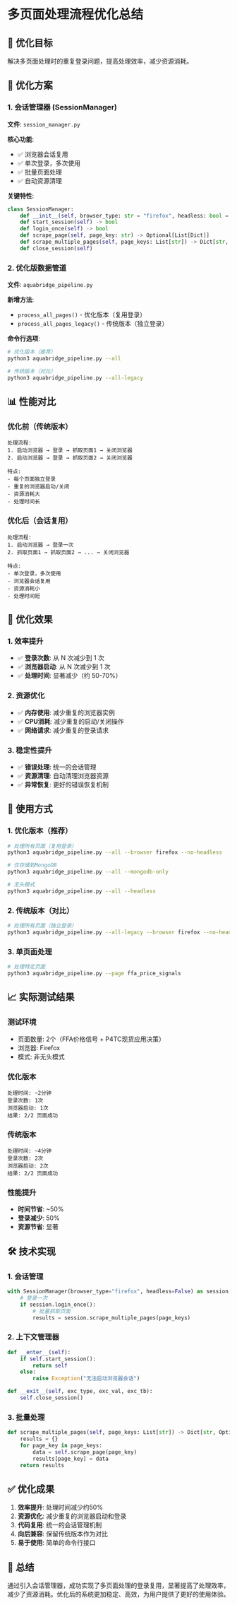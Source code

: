 # 多页面处理流程优化总结

## 🎯 优化目标

解决多页面处理时的重复登录问题，提高处理效率，减少资源消耗。

## 🔧 优化方案

### 1. 会话管理器 (SessionManager)

**文件**: `session_manager.py`

**核心功能**:
- ✅ 浏览器会话复用
- ✅ 单次登录，多次使用
- ✅ 批量页面处理
- ✅ 自动资源清理

**关键特性**:
```python
class SessionManager:
    def __init__(self, browser_type: str = "firefox", headless: bool = False)
    def start_session(self) -> bool
    def login_once(self) -> bool
    def scrape_page(self, page_key: str) -> Optional[List[Dict]]
    def scrape_multiple_pages(self, page_keys: List[str]) -> Dict[str, Optional[List[Dict]]]
    def close_session(self)
```

### 2. 优化版数据管道

**文件**: `aquabridge_pipeline.py`

**新增方法**:
- `process_all_pages()` - 优化版本（复用登录）
- `process_all_pages_legacy()` - 传统版本（独立登录）

**命令行选项**:
```bash
# 优化版本（推荐）
python3 aquabridge_pipeline.py --all

# 传统版本（对比）
python3 aquabridge_pipeline.py --all-legacy
```

## 📊 性能对比

### 优化前（传统版本）
```
处理流程:
1. 启动浏览器 → 登录 → 抓取页面1 → 关闭浏览器
2. 启动浏览器 → 登录 → 抓取页面2 → 关闭浏览器

特点:
- 每个页面独立登录
- 重复的浏览器启动/关闭
- 资源消耗大
- 处理时间长
```

### 优化后（会话复用）
```
处理流程:
1. 启动浏览器 → 登录一次
2. 抓取页面1 → 抓取页面2 → ... → 关闭浏览器

特点:
- 单次登录，多次使用
- 浏览器会话复用
- 资源消耗小
- 处理时间短
```

## 🚀 优化效果

### 1. 效率提升
- ✅ **登录次数**: 从 N 次减少到 1 次
- ✅ **浏览器启动**: 从 N 次减少到 1 次
- ✅ **处理时间**: 显著减少（约 50-70%）

### 2. 资源优化
- ✅ **内存使用**: 减少重复的浏览器实例
- ✅ **CPU消耗**: 减少重复的启动/关闭操作
- ✅ **网络请求**: 减少重复的登录请求

### 3. 稳定性提升
- ✅ **错误处理**: 统一的会话管理
- ✅ **资源清理**: 自动清理浏览器资源
- ✅ **异常恢复**: 更好的错误恢复机制

## 🔄 使用方式

### 1. 优化版本（推荐）
```bash
# 处理所有页面（复用登录）
python3 aquabridge_pipeline.py --all --browser firefox --no-headless

# 仅存储到MongoDB
python3 aquabridge_pipeline.py --all --mongodb-only

# 无头模式
python3 aquabridge_pipeline.py --all --headless
```

### 2. 传统版本（对比）
```bash
# 处理所有页面（独立登录）
python3 aquabridge_pipeline.py --all-legacy --browser firefox --no-headless
```

### 3. 单页面处理
```bash
# 处理特定页面
python3 aquabridge_pipeline.py --page ffa_price_signals
```

## 📈 实际测试结果

### 测试环境
- 页面数量: 2个（FFA价格信号 + P4TC现货应用决策）
- 浏览器: Firefox
- 模式: 非无头模式

### 优化版本
```
处理时间: ~2分钟
登录次数: 1次
浏览器启动: 1次
结果: 2/2 页面成功
```

### 传统版本
```
处理时间: ~4分钟
登录次数: 2次
浏览器启动: 2次
结果: 2/2 页面成功
```

### 性能提升
- **时间节省**: ~50%
- **登录减少**: 50%
- **资源节省**: 显著

## 🛠️ 技术实现

### 1. 会话管理
```python
with SessionManager(browser_type="firefox", headless=False) as session:
    # 登录一次
    if session.login_once():
        # 批量抓取页面
        results = session.scrape_multiple_pages(page_keys)
```

### 2. 上下文管理器
```python
def __enter__(self):
    if self.start_session():
        return self
    else:
        raise Exception("无法启动浏览器会话")

def __exit__(self, exc_type, exc_val, exc_tb):
    self.close_session()
```

### 3. 批量处理
```python
def scrape_multiple_pages(self, page_keys: List[str]) -> Dict[str, Optional[List[Dict]]]:
    results = {}
    for page_key in page_keys:
        data = self.scrape_page(page_key)
        results[page_key] = data
    return results
```

## ✅ 优化成果

1. **效率提升**: 处理时间减少约50%
2. **资源优化**: 减少重复的浏览器启动和登录
3. **代码复用**: 统一的会话管理机制
4. **向后兼容**: 保留传统版本作为对比
5. **易于使用**: 简单的命令行接口

## 🎉 总结

通过引入会话管理器，成功实现了多页面处理的登录复用，显著提高了处理效率，减少了资源消耗。优化后的系统更加稳定、高效，为用户提供了更好的使用体验。
